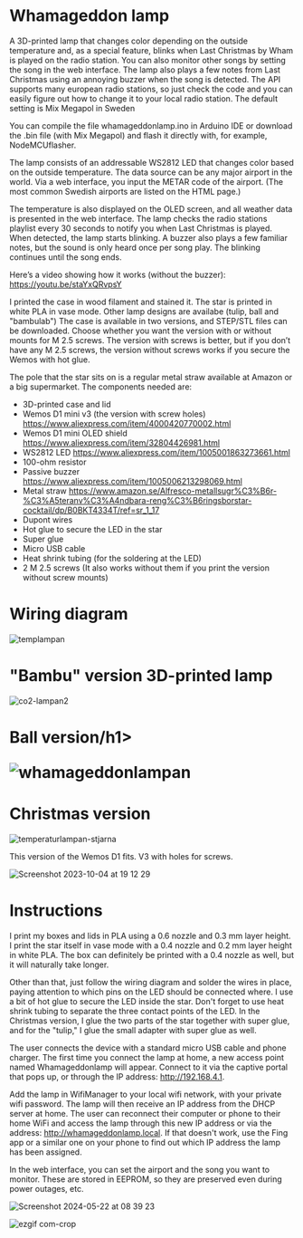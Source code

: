 # Whamageddon lamp


A 3D-printed lamp that changes color depending on the outside temperature and, as a special feature, blinks when Last Christmas by Wham is played on the radio station. You can also monitor other songs by setting the song in the web interface. The lamp also plays a few notes from Last Christmas using an annoying buzzer when the song is detected. The API supports many european radio stations, so just check the code and you can easily figure out how to change it to your local radio station. The default setting is Mix Megapol in Sweden

You can compile the file whamageddonlamp.ino in Arduino IDE or download the .bin file (with Mix Megapol) and flash it directly with, for example, NodeMCUflasher.

The lamp consists of an addressable WS2812 LED that changes color based on the outside temperature. The data source can be any major airport in the world. Via a web interface, you input the METAR code of the airport. (The most common Swedish airports are listed on the HTML page.)

The temperature is also displayed on the OLED screen, and all weather data is presented in the web interface. The lamp checks the radio stations playlist every 30 seconds to notify you when Last Christmas is played. When detected, the lamp starts blinking. A buzzer also plays a few familiar notes, but the sound is only heard once per song play. The blinking continues until the song ends.

Here’s a video showing how it works (without the buzzer): https://youtu.be/staYxQRvpsY

I printed the case in wood filament and stained it. The star is printed in white PLA in vase mode. Other lamp designs are availabe (tulip, ball and "bambulab") The case is available in two versions, and STEP/STL files can be downloaded. Choose whether you want the version with or without mounts for M 2.5 screws. The version with screws is better, but if you don’t have any M 2.5 screws, the version without screws works if you secure the Wemos with hot glue.

The pole that the star sits on is a regular metal straw available at Amazon or a big supermarket. The components needed are:

- 3D-printed case and lid
- Wemos D1 mini v3 (the version with screw holes) https://www.aliexpress.com/item/4000420770002.html
- Wemos D1 mini OLED shield https://www.aliexpress.com/item/32804426981.html
- WS2812 LED https://www.aliexpress.com/item/1005001863273661.html
- 100-ohm resistor
- Passive buzzer https://www.aliexpress.com/item/1005006213298069.html
- Metal straw https://www.amazon.se/Alfresco-metallsugr%C3%B6r-%C3%A5teranv%C3%A4ndbara-reng%C3%B6ringsborstar-cocktail/dp/B0BKT4334T/ref=sr_1_17
- Dupont wires
- Hot glue to secure the LED in the star
- Super glue
- Micro USB cable
- Heat shrink tubing (for the soldering at the LED)
- 2 M 2.5 screws (It also works without them if you print the version without screw mounts)

<h1>Wiring diagram</h1>


![templampan](https://github.com/duelago/Temperaturlampan/assets/12539239/ebb60627-cd37-4e9d-8fff-efc2866f2104)


<h1>"Bambu" version 3D-printed lamp</h1>

![co2-lampan2](https://github.com/user-attachments/assets/887ccf7c-3a91-4f33-af3d-2c71e6b7bcfd)



<h1>Ball version/h1>

![whamageddonlampan](https://github.com/duelago/Temperaturlampan/assets/12539239/6cb68040-5377-46a6-b174-873620f04d1d)


<h1>Christmas version</h1>

![temperaturlampan-stjarna](https://github.com/duelago/Temperaturlampan/assets/12539239/859001ad-1024-4838-bd3d-e470d4a57013)


This version of the Wemos D1 fits. V3 with holes for screws.

![Screenshot 2023-10-04 at 19 12 29](https://github.com/duelago/Temperaturlampan/assets/12539239/45842c62-73e3-4499-badd-159bfa92e052)


<h1>Instructions</h1>

I print my boxes and lids in PLA using a 0.6 nozzle and 0.3 mm layer height. I print the star itself in vase mode with a 0.4 nozzle and 0.2 mm layer height in white PLA. The box can definitely be printed with a 0.4 nozzle as well, but it will naturally take longer.

Other than that, just follow the wiring diagram and solder the wires in place, paying attention to which pins on the LED should be connected where. I use a bit of hot glue to secure the LED inside the star. Don't forget to use heat shrink tubing to separate the three contact points of the LED. In the Christmas version, I glue the two parts of the star together with super glue, and for the "tulip," I glue the small adapter with super glue as well.

The user connects the device with a standard micro USB cable and phone charger. The first time you connect the lamp at home, a new access point named Whamageddonlamp will appear. Connect to it via the captive portal that pops up, or through the IP address: http://192.168.4.1.

Add the lamp in WifiManager to your local wifi network, with your private wifi password. The lamp will then receive an IP address from the DHCP server at home. The user can reconnect their computer or phone to their home WiFi and access the lamp through this new IP address or via the address: http://whamageddonlamp.local. If that doesn't work, use the Fing app or a similar one on your phone to find out which IP address the lamp has been assigned.

In the web interface, you can set the airport and the song you want to monitor. These are stored in EEPROM, so they are preserved even during power outages, etc.


![Screenshot 2024-05-22 at 08 39 23](https://github.com/duelago/Temperaturlampan/assets/12539239/358260d7-782f-43a1-8a2a-4314bc805bc0)



![ezgif com-crop](https://github.com/duelago/Temperaturlampan/assets/12539239/41c63c9f-87a0-4780-b7ca-e82fb4401fc8)


